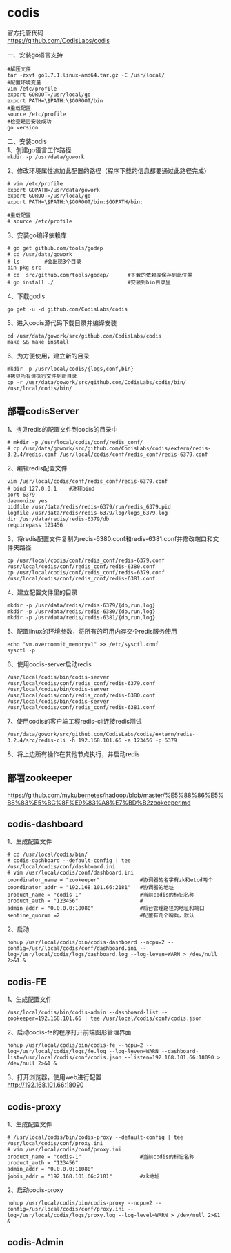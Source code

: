 codis
===
官方托管代码  
https://github.com/CodisLabs/codis  

一、安装go语言支持  
```
#解压文件
tar -zxvf go1.7.1.linux-amd64.tar.gz -C /usr/local/
#配置环境变量
vim /etc/profile
export GOROOT=/usr/local/go
export PATH=\$PATH:\$GOROOT/bin
#重载配置
source /etc/profile
#检查是否安装成功
go version
```  

二、安装codis  
1、创建go语言工作路径  
``` mkdir -p /usr/data/gowork ```  

2、修改环境属性追加此配置的路径（程序下载的信息都要通过此路径完成）  
```
# vim /etc/profile
export GOPATH=/usr/data/gowork
export GOROOT=/usr/local/go
export PATH=\$PATH:\$GOROOT/bin:$GOPATH/bin:

#重载配置
# source /etc/profile
```  

3、安装go编译依赖库  
```
# go get github.com/tools/godep 
# cd /usr/data/gowork
# ls        #会出现3个目录
bin pkg src
# cd  src/github.com/tools/godep/      #下载的依赖库保存到此位置
# go install ./                        #安装到bin目录里
```  

4、下载godis  
```
go get -u -d github.com/CodisLabs/codis
```  

5、进入codis源代码下载目录并编译安装  
```
cd /usr/data/gowork/src/github.com/CodisLabs/codis
make && make install
```  

6、为方便使用，建立新的目录  
```
mkdir -p /usr/local/codis/{logs,conf,bin}
#拷贝所有课执行文件到新目录
cp -r /usr/data/gowork/src/github.com/CodisLabs/codis/bin/ /usr/local/codis/bin/
```  

部署codisServer
---

1、拷贝redis的配置文件到codis的目录中  
```
# mkdir -p /usr/local/codis/conf/redis_conf/
# cp /usr/data/gowork/src/github.com/CodisLabs/codis/extern/redis-3.2.4/redis.conf /usr/local/codis/conf/redis_conf/redis-6379.conf
```  

2、编辑redis配置文件  
```
vim /usr/local/codis/conf/redis_conf/redis-6379.conf
# bind 127.0.0.1    #注释bind
port 6379
daemonize yes
pidfile /usr/data/redis/redis-6379/run/redis_6379.pid
logfile /usr/data/redis/redis-6379/log/logs_6379.log
dir /usr/data/redis/redis-6379/db
requirepass 123456
```  

3、将redis配置文件复制为redis-6380.conf和redis-6381.conf并修改端口和文件夹路径  
```
cp /usr/local/codis/conf/redis_conf/redis-6379.conf /usr/local/codis/conf/redis_conf/redis-6380.conf
cp /usr/local/codis/conf/redis_conf/redis-6379.conf /usr/local/codis/conf/redis_conf/redis-6381.conf
```  

4、建立配置文件里的目录  
```
mkdir -p /usr/data/redis/redis-6379/{db,run,log}
mkdir -p /usr/data/redis/redis-6380/{db,run,log}
mkdir -p /usr/data/redis/redis-6381/{db,run,log}
```  

5、配置linux的环境参数，将所有的可用内存交个redis服务使用  
```
echo "vm.overcommit_memory=1" >> /etc/sysctl.conf
sysctl -p
```  

6、使用codis-server启动redis  
```
/usr/local/codis/bin/codis-server /usr/local/codis/conf/redis_conf/redis-6379.conf
/usr/local/codis/bin/codis-server /usr/local/codis/conf/redis_conf/redis-6380.conf
/usr/local/codis/bin/codis-server /usr/local/codis/conf/redis_conf/redis-6381.conf
```  

7、使用codis的客户端工程redis-cli连接redis测试  
```
/usr/data/gowork/src/github.com/CodisLabs/codis/extern/redis-3.2.4/src/redis-cli -h 192.168.101.66 -a 123456 -p 6379
```  

8、将上边所有操作在其他节点执行，并启动redis  


部署zookeeper
---
https://github.com/mykubernetes/hadoop/blob/master/%E5%88%86%E5%B8%83%E5%BC%8F%E9%83%A8%E7%BD%B2zookeeper.md  


codis-dashboard
---
1、生成配置文件  
```
# cd /usr/local/codis/bin/
# codis-dashboard --default-config | tee /usr/local/codis/conf/dashboard.ini
# vim /usr/local/codis/conf/dashboard.ini
coordinator_name = "zookeeper"             #协调器的名字有zk和etcd两个
coordinator_addr = "192.168.101.66:2181"   #协调器的地址
product_name = "codis-1"                   #当前codis的标记名称
product_auth = "123456"                    #
admin_addr = "0.0.0.0:18080"               #后台管理路径的地址和端口
sentine_quorum =2                          #配置有几个哨兵，默认
```  

2、启动  
```
nohup /usr/local/codis/bin/codis-dashboard --ncpu=2 --config=/usr/local/codis/conf/dashboard.ini --log=/usr/local/codis/logs/dashboard.log --log-leven=WARN > /dev/null 2>&1 &
```  

codis-FE
---

1、生成配置文件  
```
/usr/local/codis/bin/codis-admin --dashboard-list --zookeeper=192.168.101.66 | tee /usr/local/codis/conf/codis.json
```  

2、启动codis-fe的程序打开前端图形管理界面  
```
nohup /usr/local/codis/bin/codis-fe --ncpu=2 --log=/usr/local/codis/logs/fe.log --log-leven=WARN --dashboard-list=/usr/local/codis/conf/codis.json --listen=192.168.101.66:18090 > /dev/null 2>&1 &
```  

3、打开浏览器，使用web进行配置  
http://192.168.101.66:18090  


codis-proxy
---
1、生成配置文件  
```
# /usr/local/codis/bin/codis-proxy --default-config | tee /usr/local/codis/conf/proxy.ini
# vim /usr/local/codis/conf/proxy.ini
product_name = "codis-1"                   #当前codis的标记名称
product_auth = "123456" 
admin_addr = "0.0.0.0:11080"
jobis_addr = "192.168.101.66:2181"         #zk地址
```  

2、启动codis-proxy  
```
nohup /usr/local/codis/bin/codis-proxy --ncpu=2 --config=/usr/local/codis/conf/proxy.ini --log=/usr/local/codis/logs/proxy.log --log-level=WARN > /dev/null 2>&1 & 
```  

codis-Admin
---
